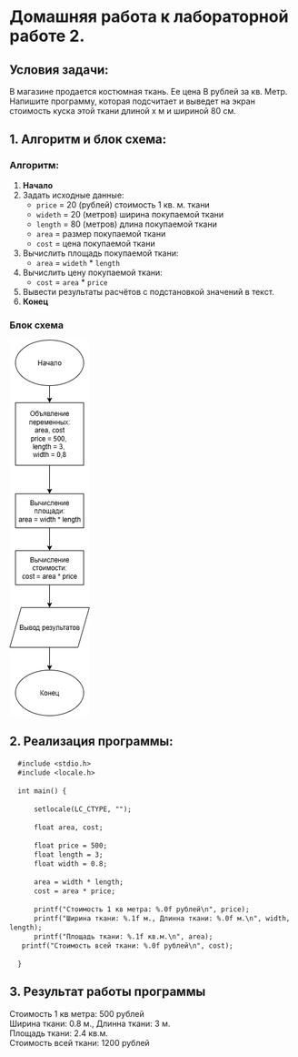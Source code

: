 # Домашняя работа к лабораторной работе 2.
## Условия задачи:
В магазине продается костюмная ткань. Ее цена В рублей за кв. Метр. Напишите
программу, которая подсчитает и выведет на экран стоимость куска этой ткани длиной
х м и шириной 80 см.
## 1. Алгоритм и блок схема:
### Алгоритм:
1. **Начало**
2. Задать исходные данные:
   - `price` = 20 (рублей) стоимость 1 кв. м. ткани
   - `wideth` = 20 (метров) ширина покупаемой ткани
   - `length` = 80 (метров) длина покупаемой ткани
   - `area` = размер покупаемой ткани
   - `cost` = цена покупаемой ткани 
3. Вычислить площадь покупаемой ткани:
   - `area` = `wideth` * `length`
4. Вычислить цену покупаемой ткани:
   - `cost` = `area` * `price`
5. Вывести результаты расчётов с подстановкой значений в текст.
6. **Конец**

### Блок схема
![Блок схема алгоритма](lab2.png)
## 2. Реализация программы:

      #include <stdio.h>
      #include <locale.h>

      int main() {

	      setlocale(LC_CTYPE, "");

	      float area, cost;

		  float price = 500;
	  	  float length = 3;
	  	  float width = 0.8;

	      area = width * length;
	      cost = area * price;

	      printf("Стоимость 1 кв метра: %.0f рублей\n", price);
	      printf("Ширина ткани: %.1f м., Длинна ткани: %.0f м.\n", width, length);
	      printf("Площадь ткани: %.1f кв.м.\n", area);
   	   printf("Стоимость всей ткани: %.0f рублей\n", cost);

      }
## 3. Результат работы программы
  Стоимость 1 кв метра: 500 рублей  
  Ширина ткани: 0.8 м., Длинна ткани: 3 м.  
  Площадь ткани: 2.4 кв.м.  
  Стоимость всей ткани: 1200 рублей
